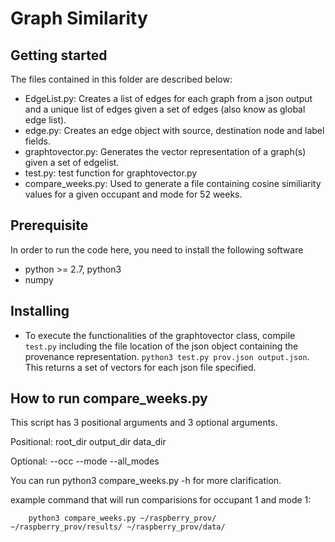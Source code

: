 # Graph Similarity

## Getting started
The files contained in this folder are described below:

* EdgeList.py: Creates a list of edges for each graph from a json output and a unique list of edges given a set of edges (also know as global edge list).
* edge.py: Creates an edge object with source, destination node and label fields.
* graphtovector.py: Generates the vector representation of a graph(s) given a set of edgelist.
* test.py: test function for graphtovector.py
* compare_weeks.py: Used to generate a file containing cosine similiarity values for a given occupant and mode for 52 weeks.

## Prerequisite

In order to run the code here, you need to install the following software

* python >= 2.7, python3
* numpy



## Installing

* To execute the functionalities of the graphtovector class, compile `test.py` including the file location of the json object containing the provenance representation.  `python3 test.py prov.json output.json`. This returns a set of vectors for each json file specified.



## How to run compare_weeks.py
This script has 3 positional arguments and 3 optional arguments.

Positional:
root_dir
output_dir
data_dir

Optional:
--occ
--mode
--all_modes

You can run python3 compare_weeks.py -h for more clarification.

example command that will run comparisions for occupant 1 and mode 1:
```
	python3 compare_weeks.py ~/raspberry_prov/ ~/raspberry_prov/results/ ~/raspberry_prov/data/
  ```







